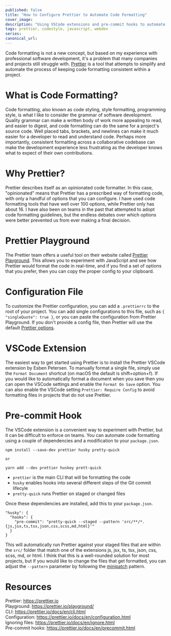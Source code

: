 ```yaml
---
published: false
title: "How to Configure Prettier to Automate Code Formatting"
cover_image:
description: "Using VSCode extensions and pre-commit hooks to automate code formatting with Prettier"
tags: prettier, codestyle, javascript, webdev
series:
canonical_url:
---
```


Code formatting is not a new concept, but based on my experience with professional software development, it's a problem that many companies and projects still struggle with. [Prettier](https://prettier.io) is a tool that attempts to simplify and automate the process of keeping code formatting consistent within a project.

# What is Code Formatting?

Code formatting, also known as code styling, style formatting, programming style, is what I like to consider the grammar of software development. Quality grammar can make a written body of work more appealing to read, and easier to digest, and code formatting can do the same for a project's source code. Well placed tabs, brackets, and newlines can make it much easier for a developer to read and understand code. Perhaps more importantly, consistent formatting across a collaborative codebase can make the development experience less frustrating as the developer knows what to expect of their own contributions.

# Why Prettier?

Prettier describes itself as an opinionated code formatter. In this case, "opinionated" means that Prettier has a prescribed way of formatting code, with only a handful of options that you can configure. I have used code formatting tools that have well over 100 options, while Prettier only has about 16. I have also been on teams in the past that attempted to adopt code formatting guidelines, but the endless debates over which options were better prevented us from ever making a final decision.

# Prettier Playground

The Prettier team offers a useful tool on their website called [Prettier Playground](https://prettier.io/playground/). This allows you to experiment with JavaScript and see how Prettier would format the code in real-time, and if you find a set of options that you prefer, then you can copy the proper config to your clipboard.

# Configuration File

To customize the Prettier configuration, you can add a `.prettierrc` to the root of your project. You can add single configurations to this file, such as `{ "singleQuote": true }`, or you can paste the configuration from Prettier Playground. If you don't provide a config file, then Prettier will use the default [Prettier options](https://prettier.io/docs/en/options.html).

# VSCode Extension

The easiest way to get started using Prettier is to install the Prettier VSCode extension by Esben Petersen. To manually format a single file, simply use the `Format Document` shortcut (on macOS the default is shift+option+f). If you would like to automatically format a document when you save then you can open the VSCode settings and enable the `Format On Save` option. You can also enable the VSCode setting `Prettier: Require Config` to avoid formatting files in projects that do not use Prettier.

# Pre-commit Hook

The VSCode extension is a convenient way to experiment with Prettier, but it can be difficult to enforce on teams. You can automate code formatting using a couple of dependencies and a modification to your `package.json`.

```
npm install --save-dev prettier husky pretty-quick

or

yarn add --dev prettier huskey prett-quick
```

- `prettier` is the main CLI that will be formatting the code
- `husky` enables hooks into several different steps of the Git commit lifecyle
- `pretty-quick` runs Prettier on staged or changed files

Once these dependencies are installed, add this to your `package.json`.

```
"husky": {
  "hooks": {
    "pre-commit": "pretty-quick --staged --pattern 'src/**/*.{js,jsx,ts,tsx,json,css,scss,md,html}'"
  }
}
```

This will automatically run Prettier against your staged files that are within the `src/` folder that match one of the extensions js, jsx, ts, tsx, json, css, scss, md, or html. I think that this is a well-rounded solution for most projects, but if you would like to change the files that get formatted, you can adjust the `--pattern` parameter by following the [minipatch](https://github.com/isaacs/minimatch) pattern.

# Resources

Prettier: https://prettier.io<br/>
Playground: https://prettier.io/playground/<br/>
CLI: https://prettier.io/docs/en/cli.html<br/>
Configuration: https://prettier.io/docs/en/configuration.html<br/>
Ignoring files: https://prettier.io/docs/en/ignore.html<br/>
Pre-commit hooks: https://prettier.io/docs/en/precommit.html

